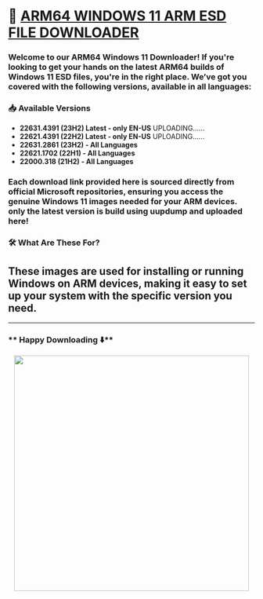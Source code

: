 # 🚀 [ARM64 WINDOWS 11 ARM ESD FILE DOWNLOADER](https://arkt-7.github.io/woawin)

### Welcome to our **ARM64 Windows 11 Downloader**! If you're looking to get your hands on the latest ARM64 builds of Windows 11 ESD files, you're in the right place. We’ve got you covered with the following versions, available in all languages:

### 📥 Available Versions

- **22631.4391 (23H2) Latest - only EN-US** UPLOADING......
- **22621.4391 (22H2) Latest - only EN-US** UPLOADING......
- **22631.2861 (23H2) - All Languages**
- **22621.1702 (22H1) - All Languages**
- **22000.318  (21H2) - All Languages**

### Each download link provided here is sourced directly from official Microsoft repositories, ensuring you access the genuine Windows 11 images needed for your ARM devices. only the latest version is build using uupdump and uploaded here!

### 🛠️ What Are These For?

## These images are used for installing or running Windows on ARM devices, making it easy to set up your system with the specific version you need.

---

### ** Happy Downloading ⬇️**


<p align="center"><a href="https://arkt-7.github.io/woawin"><img src="https://github.com/ArKT-7/WIN-ARM-DOWNLOADER/blob/main/assets/demo-new.gif" width="480"></a></p>


